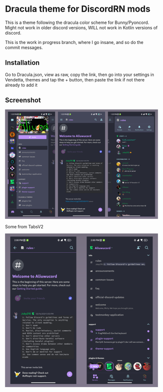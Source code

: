 # Dracula theme for DiscordRN mods

This is a theme following the dracula color scheme for Bunny/Pyoncord.
Might not work in older discord versions, WILL not work in Kotlin versions of discord.

This is the work in progress branch, where I go insane, and so do the commit messages.

## Installation

Go to Dracula.json, view as raw, copy the link, then go into your settings in Vendetta, themes and tap the + button, then paste the link if not there already to add it

## Screenshot

![](Screenshots/screenshots-1.png)

Some from TabsV2

![](Screenshots/screenshots-2.png)
